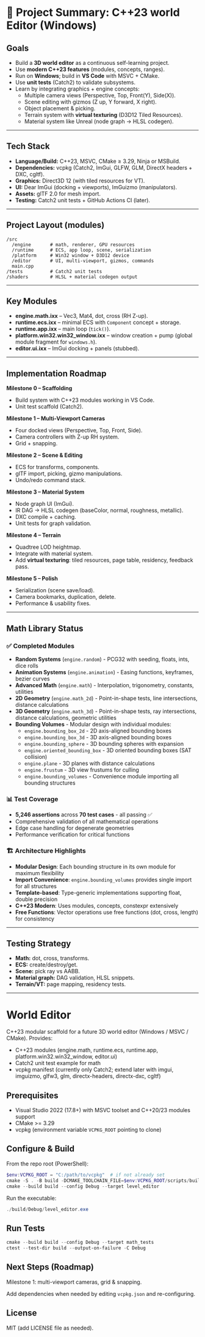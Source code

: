 # 🎯 Project Summary: C++23 world Editor (Windows)

## Goals
- Build a **3D world editor** as a continuous self-learning project.
- Use **modern C++23 features** (modules, concepts, ranges).
- Run on **Windows**; build in **VS Code** with MSVC + CMake.
- Use **unit tests** (Catch2) to validate subsystems.
- Learn by integrating graphics + engine concepts:
  - Multiple camera views (Perspective, Top, Front(Y), Side(X)).
  - Scene editing with gizmos (Z up, Y forward, X right).
  - Object placement & picking.
  - Terrain system with **virtual texturing** (D3D12 Tiled Resources).
  - Material system like Unreal (node graph → HLSL codegen).

---

## Tech Stack
- **Language/Build:** C++23, MSVC, CMake ≥ 3.29, Ninja or MSBuild.
- **Dependencies:** vcpkg (Catch2, ImGui, GLFW, GLM, DirectX headers + DXC, cgltf).
- **Graphics:** Direct3D 12 (with tiled resources for VT).
- **UI:** Dear ImGui (docking + viewports), ImGuizmo (manipulators).
- **Assets:** glTF 2.0 for mesh import.
- **Testing:** Catch2 unit tests + GitHub Actions CI (later).

---

## Project Layout (modules)
```
/src
  /engine       # math, renderer, GPU resources
  /runtime      # ECS, app loop, scene, serialization
  /platform     # Win32 window + D3D12 device
  /editor       # UI, multi-viewport, gizmos, commands
  main.cpp
/tests          # Catch2 unit tests
/shaders        # HLSL + material codegen output
```

---

## Key Modules
- **engine.math.ixx** – Vec3, Mat4, dot, cross (RH Z-up).
- **runtime.ecs.ixx** – minimal ECS with `Component` concept + storage.
- **runtime.app.ixx** – main loop (`tick()`).
- **platform.win32.win32_window.ixx** – window creation + pump (global module fragment for `windows.h`).
- **editor.ui.ixx** – ImGui docking + panels (stubbed).

---

## Implementation Roadmap
**Milestone 0 – Scaffolding**
- Build system with C++23 modules working in VS Code.
- Unit test scaffold (Catch2).

**Milestone 1 – Multi-Viewport Cameras**
- Four docked views (Perspective, Top, Front, Side).
- Camera controllers with Z-up RH system.
- Grid + snapping.

**Milestone 2 – Scene & Editing**
- ECS for transforms, components.
- glTF import, picking, gizmo manipulations.
- Undo/redo command stack.

**Milestone 3 – Material System**
- Node graph UI (ImGui).
- IR DAG → HLSL codegen (baseColor, normal, roughness, metallic).
- DXC compile + caching.
- Unit tests for graph validation.

**Milestone 4 – Terrain**
- Quadtree LOD heightmap.
- Integrate with material system.
- Add **virtual texturing**: tiled resources, page table, residency, feedback pass.

**Milestone 5 – Polish**
- Serialization (scene save/load).
- Camera bookmarks, duplication, delete.
- Performance & usability fixes.

---

## Math Library Status

### ✅ Completed Modules
- **Random Systems** (`engine.random`) - PCG32 with seeding, floats, ints, dice rolls
- **Animation Systems** (`engine.animation`) - Easing functions, keyframes, bezier curves  
- **Advanced Math** (`engine.math`) - Interpolation, trigonometry, constants, utilities
- **2D Geometry** (`engine.math_2d`) - Point-in-shape tests, line intersections, distance calculations
- **3D Geometry** (`engine.math_3d`) - Point-in-shape tests, ray intersections, distance calculations, geometric utilities
- **Bounding Volumes** - Modular design with individual modules:
  - `engine.bounding_box_2d` - 2D axis-aligned bounding boxes
  - `engine.bounding_box_3d` - 3D axis-aligned bounding boxes  
  - `engine.bounding_sphere` - 3D bounding spheres with expansion
  - `engine.oriented_bounding_box` - 3D oriented bounding boxes (SAT collision)
  - `engine.plane` - 3D planes with distance calculations
  - `engine.frustum` - 3D view frustums for culling
  - `engine.bounding_volumes` - Convenience module importing all bounding structures

### 📊 Test Coverage
- **5,246 assertions** across **70 test cases** - all passing ✅
- Comprehensive validation of all mathematical operations
- Edge case handling for degenerate geometries
- Performance verification for critical functions

### 🏗️ Architecture Highlights
- **Modular Design**: Each bounding structure in its own module for maximum flexibility
- **Import Convenience**: `engine.bounding_volumes` provides single import for all structures
- **Template-based**: Type-generic implementations supporting float, double precision  
- **C++23 Modern**: Uses modules, concepts, constexpr extensively
- **Free Functions**: Vector operations use free functions (dot, cross, length) for consistency

---

## Testing Strategy
- **Math:** dot, cross, transforms.
- **ECS:** create/destroy/get.
- **Scene:** pick ray vs AABB.
- **Material graph:** DAG validation, HLSL snippets.
- **Terrain/VT:** page mapping, residency tests.

---

# World Editor

C++23 modular scaffold for a future 3D world editor (Windows / MSVC / CMake). Provides:

- C++23 modules (engine.math, runtime.ecs, runtime.app, platform.win32.win32_window, editor.ui)
- Catch2 unit test example for math
- vcpkg manifest (currently only Catch2; extend later with imgui, imguizmo, glfw3, glm, directx-headers, directx-dxc, cgltf)

## Prerequisites

- Visual Studio 2022 (17.8+) with MSVC toolset and C++20/23 modules support
- CMake >= 3.29
- vcpkg (environment variable `VCPKG_ROOT` pointing to clone)

## Configure & Build

From the repo root (PowerShell):

```powershell
$env:VCPKG_ROOT = "C:/path/to/vcpkg"  # if not already set
cmake -S . -B build -DCMAKE_TOOLCHAIN_FILE=$env:VCPKG_ROOT/scripts/buildsystems/vcpkg.cmake -DCMAKE_BUILD_TYPE=Debug
cmake --build build --config Debug --target level_editor
```

Run the executable:
```powershell
./build/Debug/level_editor.exe
```

## Run Tests

```powershell
cmake --build build --config Debug --target math_tests
ctest --test-dir build --output-on-failure -C Debug
```

## Next Steps (Roadmap)

Milestone 1: multi-viewport cameras, grid & snapping.

Add dependencies when needed by editing `vcpkg.json` and re-configuring.

## License

MIT (add LICENSE file as needed).
